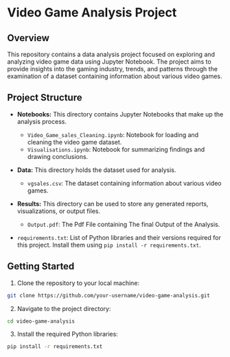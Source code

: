 # Video Game Analysis Project

## Overview

This repository contains a data analysis project focused on exploring and analyzing video game data using Jupyter Notebook. The project aims to provide insights into the gaming industry, trends, and patterns through the examination of a dataset containing information about various video games.

## Project Structure

- **Notebooks:** This directory contains Jupyter Notebooks that make up the analysis process.
  - `Video_Game_sales_Cleaning.ipynb`: Notebook for loading and cleaning the video game dataset.
  - `Visualisations.ipynb`: Notebook for summarizing findings and drawing conclusions.

- **Data:** This directory holds the dataset used for analysis.
  - `vgsales.csv`: The dataset containing information about various video games.

- **Results:** This directory can be used to store any generated reports, visualizations, or output files.
  - `Output.pdf`: The Pdf File containing The final Output of the Analysis.

- `requirements.txt`: List of Python libraries and their versions required for this project. Install them using `pip install -r requirements.txt`.

## Getting Started

1. Clone the repository to your local machine:

```bash
git clone https://github.com/your-username/video-game-analysis.git
```
2. Navigate to the project directory:

```bash
cd video-game-analysis
```

3. Install the required Python libraries:

```bash
pip install -r requirements.txt
```